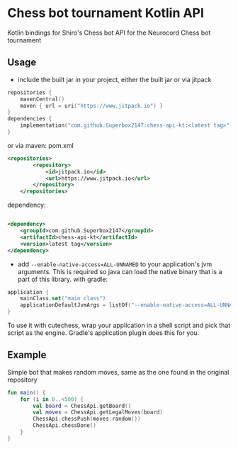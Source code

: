 # Chess bot tournament Kotlin API
Kotlin bindings for Shiro's Chess bot API for the Neurocord Chess bot tournament

## Usage
- include the built jar in your project, either the built jar or via jitpack

```kotlin
repositories {
    mavenCentral()
    maven { url = uri("https://www.jitpack.io") }
}
dependencies {
    implementation("com.github.Superbox2147:chess-api-kt:<latest tag>")
}
```
or via maven:
pom.xml
```xml
<repositories>
		<repository>
		    <id>jitpack.io</id>
		    <url>https://www.jitpack.io</url>
		</repository>
	</repositories>
```
dependency:
```xml

<dependency>
    <groupId>com.github.Superbox2147</groupId>
    <artifactId>chess-api-kt</artifactId>
    <version>latest tag</version>
</dependency>
```
- add `--enable-native-access=ALL-UNNAMED` to your application's  jvm arguments. This is required so java can load the native binary that is a part of this library.
 with gradle:
```kotlin
application {
    mainClass.set("main class")
    applicationDefaultJvmArgs = listOf("--enable-native-access=ALL-UNNAMED")
}
```

To use it with cutechess, wrap your application in a shell script and pick that script as the engine.
Gradle's application plugin does this for you.

## Example
Simple bot that makes random moves, same as the one found in the original repository
```kt
fun main() {
    for (i in 0..<500) {
        val board = ChessApi.getBoard()
        val moves = ChessApi.getLegalMoves(board)
        ChessApi.chessPush(moves.random())
        ChessApi.chessDone()
    }
}
```
